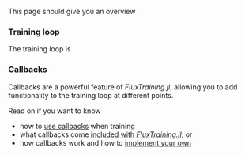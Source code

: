 
This page should give you an overview 

### Training loop

The training loop is 



### Callbacks

Callbacks are a powerful feature of *FluxTraining.jl*, allowing you to add functionality to the training loop at different points.

Read on if you want to know

- how to [use callbacks](./callbacks/usage.md) when training
- what callbacks come [included with *FluxTraining.jl*](./callbacks/reference.md); or
- how callbacks work and how to [implement your own](./callbacks/custom.md)